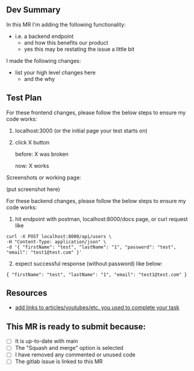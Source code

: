 ## Dev Summary

In this MR I'm adding the following functionality:

- i.e. a backend endpoint
  - and how this benefits our product
  - yes this may be restating the issue a little bit

I made the following changes:

- list your high level changes here
  - and the why

## Test Plan

For these frontend changes, please follow the below steps to ensure my code works:

1. localhost:3000 (or the initial page your test starts on)
2. click X button

   before: X was broken

   now: X works

Screenshots or working page:

(put screenshot here)

For these backend changes, please follow the below steps to ensure my code works:

1. hit endpoint with postman, localhost:8000/docs page, or curl request like

```
curl -X POST localhost:8000/api/users \
-H "Content-Type: application/json" \
-d '{ "firstName": "test", "lastName": "1", "password": "test", "email": "test1@test.com" }'
```

2. expect successful response (without password) like below:

```
{ "firstName": "test", "lastName": "1", "email": "test1@test.com" }
```

## Resources

- [add links to articles/youtubes/etc. you used to complete your task](stackoverflow.com)

## This MR is ready to submit because:

- [ ] It is up-to-date with main
- [ ] The "Squash and merge" option is selected
- [ ] I have removed any commented or unused code
- [ ] The gitlab issue is linked to this MR

